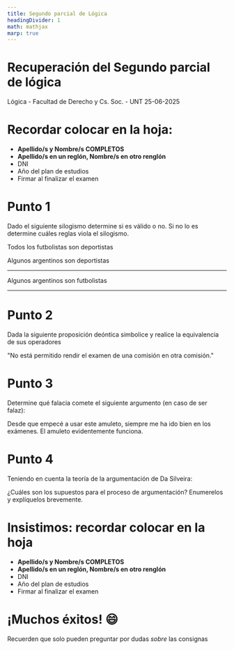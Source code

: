 ```yaml
---
title: Segundo parcial de Lógica
headingDivider: 1
math: mathjax
marp: true
---
```


<!--

-->
# <!--fit--> Recuperación del Segundo parcial de lógica
Lógica - Facultad de Derecho y Cs. Soc. - UNT
25-06-2025

# Recordar colocar en la hoja:

- **Apellido/s y Nombre/s COMPLETOS**
- **Apellido/s en un reglón, Nombre/s en otro renglón**
- DNI
- Año del plan de estudios
- Firmar al finalizar el examen

# Punto 1
Dado el siguiente silogismo determine si es válido o no.
Si no lo es determine cuáles reglas viola el silogismo.

<!-- ### Tema 1 -->
Todos los futbolistas son deportistas

Algunos argentinos son deportistas
<hr>
Algunos argentinos son futbolistas
<!--
Todos los próceres argentinos son personas que aparecen en billetes.
Todos los que aparecen en billetes son figuras históricas reconocidas.
<hr>
Todos los próceres argentinos son figuras históricas reconocidas.
-->

---

<!-- ### Tema 2 -->
<!-- Ningún ingeniero es abogado -->
<!-- Todos los ingenieros son personas ordenadas -->
<!-- <hr> -->
<!-- Algunas personas ordenadas son abogados -->
<!--
Algún animal que habita en los humedales argentinos es una especie en peligro de extinción.
Ningún carpincho es una especie en peligro de extinción.
<hr>
Todo carpincho es un animal que habita en los humedales argentinos. 
-->

<!--
Para bella vista:

-->

# Punto 2
Dada la siguiente proposición deóntica simbolice y realice la equivalencia de sus operadores

"No está permitido rendir el examen de una comisión en otra comisión."
<!-- ### Tema 1 -->
<!-- "Esta permitido para toda persona mayor a 18 años ingresar en este establecimiento." -->

<!-- ### Tema 2 -->
<!-- "Se encuentra prohibido el no uso del barbijo dentro del quirófano" -->

<!--
# Punto 2

### Tema 1


### Tema 2

-->

<!--
Para bella vista:

-->
# Punto 3
<!-- Dado el siguiente argumento determine si es falaz o no. -->
<!-- Si es una falacia, indique qué falacia es y justifique su respuesta -->
Determine qué falacia comete el siguiente argumento (en caso de ser falaz):

Desde que empecé a usar este amuleto, siempre me ha ido bien en los exámenes.
El amuleto evidentemente funciona.
<!-- ### Tema 1 -->
<!-- “Conocí a un vegano que estaba desnutrido y falleció. Evidentemente ser vegano no es saludable” -->
<!---->
<!-- ### Tema 2 -->
<!-- “La gran mayoría dice que X es la mejor marca de celulares, así que realmente debe ser la mejor” -->

<!--
Para Bella Vista:

-->
<!--
# Punto 4
Dadas las posibles soluciones al dilema de Jörguenssen

### Tema 1
Explique por qué los operadores deónticos son ambiguos.
Debe explicar las interpretaciones prescriptivas y descriptivas de los operadores.

### Tema 2
Explique las diferencias entre el sistema de normas con el sistema clásico de Von Wright
-->

<!--
-->
# Punto 4
Teniendo en cuenta la teoría de la argumentación de Da Silveira:

¿Cuáles son los supuestos para el proceso de argumentación?
Enumerelos y explíquelos brevemente.
<!-- ### Tema 1 -->
<!-- ¿Cuáles son los motivos por lo que la teoría de la argumentación es importante? -->

<!-- ### Tema 2 -->
<!-- Explique la diferencia entre argumentar, refutar y demostrar -->

<!--
Bella vista:

-->

# Insistimos: recordar colocar en la hoja

- **Apellido/s y Nombre/s COMPLETOS**
- **Apellido/s en un reglón, Nombre/s en otro renglón**
- DNI
- Año del plan de estudios
- Firmar al finalizar el examen

# <!--fit--> ¡Muchos éxitos! 😄
Recuerden que solo pueden preguntar por dudas *sobre* las consignas 

